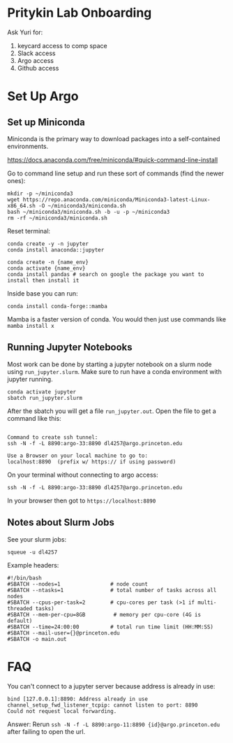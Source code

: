 # Pritykin Lab Onboarding

Ask Yuri for:
1. keycard access to comp space
2. Slack access
3. Argo access
4. Github access

# Set Up Argo
## Set up Miniconda
Miniconda is the primary way to download packages into a self-contained environments.

https://docs.anaconda.com/free/miniconda/#quick-command-line-install

Go to command line setup and run these sort of commands (find the newer ones):
```
mkdir -p ~/miniconda3
wget https://repo.anaconda.com/miniconda/Miniconda3-latest-Linux-x86_64.sh -O ~/miniconda3/miniconda.sh
bash ~/miniconda3/miniconda.sh -b -u -p ~/miniconda3
rm -rf ~/miniconda3/miniconda.sh
```

Reset terminal:
```
conda create -y -n jupyter
conda install anaconda::jupyter
```

```
conda create -n {name_env}
conda activate {name_env}
conda install pandas # search on google the package you want to install then install it
```

Inside base you can run:
```
conda install conda-forge::mamba
```

Mamba is a faster version of conda. You would then just use commands like `mamba install x`

## Running Jupyter Notebooks
Most work can be done by starting a jupyter notebook on a slurm node using `run_jupyter.slurm`. Make sure to run have a conda environment with jupyter running.
```
conda activate jupyter
sbatch run_jupyter.slurm
```

After the sbatch you will get a file `run_jupyter.out`. Open the file to get a command like this:
```

Command to create ssh tunnel:
ssh -N -f -L 8890:argo-33:8890 dl4257@argo.princeton.edu

Use a Browser on your local machine to go to:
localhost:8890  (prefix w/ https:// if using password)
```

On your terminal without connecting to argo access:
```
ssh -N -f -L 8890:argo-33:8890 dl4257@argo.princeton.edu
```

In your browser then got to `https://localhost:8890`

## Notes about Slurm Jobs
See your slurm jobs:
```
squeue -u dl4257
```

Example headers:
```
#!/bin/bash
#SBATCH --nodes=1                # node count
#SBATCH --ntasks=1               # total number of tasks across all nodes
#SBATCH --cpus-per-task=2        # cpu-cores per task (>1 if multi-threaded tasks)
#SBATCH --mem-per-cpu=8GB         # memory per cpu-core (4G is default)
#SBATCH --time=24:00:00          # total run time limit (HH:MM:SS)
#SBATCH --mail-user={}@princeton.edu
#SBATCH -o main.out
```

# FAQ
You can't connect to a jupyter server because address is already in use:
```
bind [127.0.0.1]:8890: Address already in use
channel_setup_fwd_listener_tcpip: cannot listen to port: 8890
Could not request local forwarding.
```
Answer: 
Rerun `ssh -N -f -L 8890:argo-11:8890 {id}@argo.princeton.edu` after failing to open the url.
